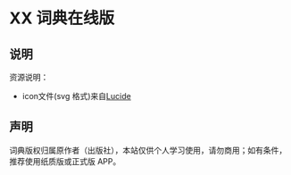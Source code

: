 # XX 词典在线版

## 说明

资源说明：
- icon文件(svg 格式)来自[Lucide][lucide]

[lucide]: https://lucide.dev/

## 声明

词典版权归属原作者（出版社），本站仅供个人学习使用，请勿商用；如有条件，推荐使用纸质版或正式版 APP。
